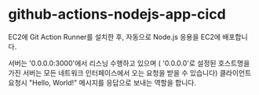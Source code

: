 # github-actions-nodejs-app-cicd

EC2에 Git Action Runner를 설치한 후, 자동으로 Node.js 응용을 EC2에 배포합니다.

서버는 '0.0.0.0:3000'에서 리스닝 수행하고 있으며 ( '0.0.0.0'로 설정된 호스트명을 가진 서버는 모든 네트워크 인터페이스에서 오는 요청을 받을 수 있습니다) 클라이언트 요청시 "Hello, World!" 메시지를 응답으로 보내는 역할을 합니다.
